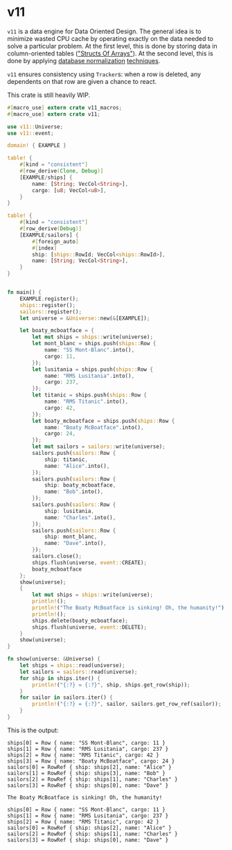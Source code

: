 # v11
`v11` is a data engine for Data Oriented Design.
The general idea is to minimize wasted CPU cache by operating exactly on the data needed to solve a particular problem.
At the first level, this is done by storing data in column-oriented tables (["Structs Of Arrays"](https://gamedevelopment.tutsplus.com/articles/what-is-data-oriented-game-engine-design--cms-21052)).
At the second level, this is done by applying [database normalization](https://en.wikipedia.org/wiki/Database_normalization) [techniques](http://www.dataorienteddesign.com/).

`v11` ensures consistency using `Tracker`s: when a row is deleted, any dependents on that row are given a chance to react.

This crate is still heavily WIP.


```rust
#[macro_use] extern crate v11_macros;
#[macro_use] extern crate v11;

use v11::Universe;
use v11::event;

domain! { EXAMPLE }

table! {
    #[kind = "consistent"]
    #[row_derive(Clone, Debug)]
    [EXAMPLE/ships] {
        name: [String; VecCol<String>],
        cargo: [u8; VecCol<u8>],
    }
}

table! {
    #[kind = "consistent"]
    #[row_derive(Debug)]
    [EXAMPLE/sailors] {
        #[foreign_auto]
        #[index]
        ship: [ships::RowId; VecCol<ships::RowId>],
        name: [String; VecCol<String>],
    }
}


fn main() {
    EXAMPLE.register();
    ships::register();
    sailors::register();
    let universe = &Universe::new(&[EXAMPLE]);

    let boaty_mcboatface = {
        let mut ships = ships::write(universe);
        let mont_blanc = ships.push(ships::Row {
            name: "SS Mont-Blanc".into(),
            cargo: 11,
        });
        let lusitania = ships.push(ships::Row {
            name: "RMS Lusitania".into(),
            cargo: 237,
        });
        let titanic = ships.push(ships::Row {
            name: "RMS Titanic".into(),
            cargo: 42,
        });
        let boaty_mcboatface = ships.push(ships::Row {
            name: "Boaty McBoatface".into(),
            cargo: 24,
        });
        let mut sailors = sailors::write(universe);
        sailors.push(sailors::Row {
            ship: titanic,
            name: "Alice".into(),
        });
        sailors.push(sailors::Row {
            ship: boaty_mcboatface,
            name: "Bob".into(),
        });
        sailors.push(sailors::Row {
            ship: lusitania,
            name: "Charles".into(),
        });
        sailors.push(sailors::Row {
            ship: mont_blanc,
            name: "Dave".into(),
        });
        sailors.close();
        ships.flush(universe, event::CREATE);
        boaty_mcboatface
    };
    show(universe);
    {
        let mut ships = ships::write(universe);
        println!();
        println!("The Boaty McBoatface is sinking! Oh, the humanity!");
        println!();
        ships.delete(boaty_mcboatface);
        ships.flush(universe, event::DELETE);
    }
    show(universe);
}

fn show(universe: &Universe) {
    let ships = ships::read(universe);
    let sailors = sailors::read(universe);
    for ship in ships.iter() {
        println!("{:?} = {:?}", ship, ships.get_row(ship));
    }
    for sailor in sailors.iter() {
        println!("{:?} = {:?}", sailor, sailors.get_row_ref(sailor));
    }
}
```

This is the output:

```
ships[0] = Row { name: "SS Mont-Blanc", cargo: 11 }
ships[1] = Row { name: "RMS Lusitania", cargo: 237 }
ships[2] = Row { name: "RMS Titanic", cargo: 42 }
ships[3] = Row { name: "Boaty McBoatface", cargo: 24 }
sailors[0] = RowRef { ship: ships[2], name: "Alice" }
sailors[1] = RowRef { ship: ships[3], name: "Bob" }
sailors[2] = RowRef { ship: ships[1], name: "Charles" }
sailors[3] = RowRef { ship: ships[0], name: "Dave" }

The Boaty McBoatface is sinking! Oh, the humanity!

ships[0] = Row { name: "SS Mont-Blanc", cargo: 11 }
ships[1] = Row { name: "RMS Lusitania", cargo: 237 }
ships[2] = Row { name: "RMS Titanic", cargo: 42 }
sailors[0] = RowRef { ship: ships[2], name: "Alice" }
sailors[2] = RowRef { ship: ships[1], name: "Charles" }
sailors[3] = RowRef { ship: ships[0], name: "Dave" }
```
